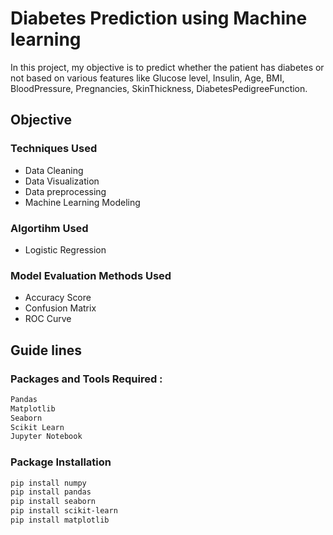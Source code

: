 
# Diabetes Prediction using Machine learning 

In this project, my objective is to predict whether the patient has diabetes or not based on various features like Glucose level, Insulin, Age, BMI, BloodPressure, Pregnancies, SkinThickness, DiabetesPedigreeFunction.

## Objective 


### Techniques Used

* Data Cleaning
* Data Visualization
* Data preprocessing 
* Machine Learning Modeling
### Algortihm Used 
* Logistic Regression 
### Model Evaluation Methods Used
* Accuracy Score
* Confusion Matrix
* ROC Curve


## Guide lines




### Packages and Tools Required :

```bash
Pandas 
Matplotlib
Seaborn
Scikit Learn
Jupyter Notebook
```
    
### Package Installation


```bash
pip install numpy
pip install pandas
pip install seaborn
pip install scikit-learn
pip install matplotlib

```
